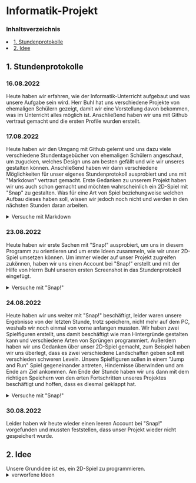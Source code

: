 # Informatik-Projekt
### Inhaltsverzeichnis
<li><a href="#kapitel1">1. Stundenprotokolle</a></h2></li>
<li><a href="#kapitel1">2. Idee</a></h2></li>

<h2 id="kapitel1">1. Stundenprotokolle</h2>

### 16.08.2022 
Heute haben wir erfahren, wie der Informatik-Unterricht aufgebaut und was unsere Aufgabe sein wird. Herr Buhl hat uns verschiedene Projekte von ehemaligen Schülern gezeigt, damit wir eine Vorstellung davon bekommen, was im Unterricht alles möglich ist. Anschließend haben wir uns mit Github vertraut gemacht und die ersten Profile wurden erstellt. 

### 17.08.2022
Heute haben wir den Umgang mit Github gelernt und uns dazu viele verschiedene Stundentagebücher von ehemaligen Schülern angeschaut, um zugucken, welches Design uns am besten gefällt und wie wir unseres gestalten können. Anschließend haben wir dann verschiedene Möglichkeiten für unser eigenes Stundenprotokoll ausprobiert und uns mit "Markdown" vertraut gemacht. Erste Gedanken zu unserem Projekt haben wir uns auch schon gemacht und möchten wahrscheinlich ein 2D-Spiel mit "Snap" zu gestalten. Was für eine Art von Spiel beziehungweise welchen Aufbau dieses haben soll, wissen wir jedoch noch nicht und werden in den nächsten Stunden daran arbeiten.
<details id="Link"><summary>Versuche mit Markdown</summary>

Link einfügen:
[Google](https://www.google.com)
  
Tabelle erstellen:
| Tabelle | erstellen |
| ------- | :-------: |
| mit     | Markdown  |
</details>

### 23.08.2022
Heute haben wir erste Sachen mit "Snap!" ausprobiert, um uns in diesem Programm zu orientieren und um erste Ideen zusammeln, wie wir unser 2D-Spiel umsetzen können. Um immer wieder auf unser Projekt zugreifen zukönnen, haben wir uns einen Account bei "Snap!" erstellt und mit der Hilfe von Herrn Buhl unseren ersten Screenshot in das Stundenprotokoll eingefügt. 
<details id="Link"><summary>Versuche mit "Snap!"</summary>

["Snap!"](https://snap.berkeley.edu/snap/snap.html)

Programmierung Figur 1
  
![screenshot snap](bilder/screenshot_snap_1.png "Screenshot von Snap!")
</details>

### 24.08.2022
Heute haben wir uns weiter mit "Snap!" beschäftigt, leider waren unsere Ergebnisse von der letzten Stunde, trotz speichern, nicht mehr auf dem PC, weshalb wir noch einmal von vorne anfangen mussten. Wir haben zwei Spielfiguren erstellt, uns damit beschäftigt wie man Hintergründe gestalten kann und verschiedene Arten von Sprüngen programmiert. Außerdem haben wir uns Gedanken über unser 2D-Spiel gemacht, zum Beispiel haben wir uns überlegt, dass es zwei verschiedene Landschaften geben soll mit verschieden schweren Leveln. Unsere Spielfiguren sollen in einem "Jump and Run" Spiel gegeneinander antreten, Hindernisse überwinden und am Ende am Ziel ankommen. Am Ende der Stunde haben wir uns dann mit dem richtigen Speichern von den erten Fortschritten unseres Projektes beschäftigt und hoffen, dass es diesmal geklappt hat.
<details id="Link"><summary>Versuche mit "Snap!"</summary>

Programmierung Figur 2
  
![screenshot snap](bilder/screenshot_snap_2.png "Screenshot von Snap!")
![screenshot snap](bilder/screenshot_snap_3.png "Screenshot von Snap!")
![screenshot snap](bilder/screenshot_snap_4.png "Screenshot von Snap!")
</details>

### 30.08.2022
Leider haben wir heute wieder einen leeren Account bei "Snap!" vorgefunden und mussten feststellen, dass unser Projekt wieder nicht gespeichert wurde. 

<h2 id="kapitel1">2. Idee</h2>
Unsere Grundidee ist es, ein 2D-Spiel zu programmieren.

<details id="Link"><summary>verworfene Ideen</summary>
- Computerspiel: Labyrinth, wo Tiere sich gegenseitig finden müssen
</details>

    
